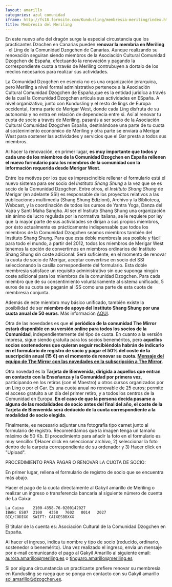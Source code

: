 ```yaml
---
layout: amarillo
categories: azul comunidad
iframe: http://fs18.formsite.com/Kundusling/membresia-meriling/index.html
title: Membresía del Meriling
---
```

En este nuevo año del dragón surge la especial circustancia que los practicantes Dzochen en Canarias pueden **renovar la membría en Meriling** - el Ling de la Comunidad Dzogchen de Canarias.
Aunque realizando su renovación seguiran siendo miembros de la Asociación Cultural Comunidad Dzogchen de España, efectuando la renovación y pagando la correspondiente cuota a través de Meriling contrubuyen a dortalo de los medios necesarios para realizar sus actividades.

La Comunidad Dzogchen en esencia no es una organización jerarquica, pero Meriling a nivel formal administrativo pertenece a la Asociación Cultural Comunidad Dzogchen de España,que es la entidad juridíca a través de la cual la Comunidad Dzogchen articula sus actividades en ESpaña. A nivel organizativo, junto con Kundusling y el resto de lings de Europa occidental, forma parte de Merigar West, donde cada Ling disfruta de su autonomía y no entra en relación de dependecia entre si. Así al renovar tu cuota de socio a través de Meriling, pasarás a ser socio de la Asociación Cultural Comunidad Dzogchen España, destinándose una parte de tu cuota al sostenimiento económico de Meriling y otra parte se enviará a Merigar West para sostener las actividades y servicios que el Gar presta a todos sus miembros.

Al hacer la renovación, en primer lugar, **es muy importante que todos y cada uno de los miembros de la Comunidad Dzogchen en España rellenen el nuevo formulario para los miembros de la comunidad con la información requerida desde Merigar West**.

Entre los motivos por los que es imprescindible rellenar el formulario está el nuevo sistema para ser socio del *Instituto Shang Shung* a la vez que se es socio de la Comunidad Dzogchen.
Entre otros, el *Instituto Shang Shung* de Merigar (en adelante SSI) es responsable de los proyectos relativos a las publicaciones multimedia (Shang Shung Edizioni), Archivo y la Biblioteca, Webcast, y la coordinación de todos los cursos de Yantra Yoga, Danza del Vajra y Santi Maha Sangha.
Al ser el Instiuto Shang Shung una organización sin ánimo de lucro regulada por la normativa italiana, se le requiere por ley que la mayor parte de sus actividades se dirijan a sus propios miembros, por ésto actualmente es prácticamente indispensable que todos los miembros de la Comunidad Dzogchen seamos miembros también del Instituto Shang Shung.
Para que esta doble membresía sea posible y fácil para todo el mundo, a partir del 2012, todos los miembros de Merigar West tenemos la opción de convertirnos en miembros ordinarios del Instituto Shang Shung sin coste adicional: Será suficiente, en el momento de renovar la cuota de socio de Merigar, aceptar convertirse en socio del SSI seleccionando la casilla correspondiente del formulario.
Esta doble membresía satisface un requisito administrativo sin que suponga ningún coste adicional para los miembros de la comunidad Dzogchen.
Para cada miembro que de su consentimiento voluntariamente al sistema unificado, 5 euros de su cuota se pagarán al ISS como una parte de esta cuota de membresía conjunta.

Además de este miembro muy básico unificado, también existe la posibilidad de ser **miembro de apoyo del Instituto Shang Shung por una cuota anual de 50 euros**. Más información [AQUI](http://kundusling.squarespace.com/blog-comunidad-dzogchen/2012/2/8/campaa-2012-membresia-de-shang-shung-institute.html).

Otra de las novedades es que **el periódico de la comunidad The Mirror estarà disponible en su versión online para todos los socios de la Comunidad**, independientemente del tipo de cuota. En cuanto a la versión impresa, sigue siendo gratuita para los socios beneméritos, pero **aquellos socios sostenedores que quieran seguir recibiéndola habrán de indicarlo en el formulario de registro de socio y pagar el 50% del coste de la suscripción anual (15 €) en el momento de renovar su cuota. [Mensaje del equipo de The Mirror con las novedades en la subscripción a The Mirror](http://gallery.mailchimp.com/c9856e3f931f78bb8d206fa1e/files/The_Mirror.pdf)**.

Otra novedad es la **Tarjeta de Bienvenida, dirigida a aquellos que entran en contacto con la Enseñanza y la Comunidad por primera vez**, participando en los retiros (con el Maestro) u otros cursos organizados por un Ling o por el Gar. Es una cuota anual no renovable de 25 euros; permite el acceso gratuito a un día del primer retiro, y a todos los centros de la Comunidad en Europa. **En el caso de que la persona decida pasarse a alguna de las modalidades de socio antes del final del año, el coste de la Tarjeta de Bienvenida será deducido de la cuota correspondiente a la modalidad de socio elegida**.

Finalmente, es necesario adjuntar una fotografía tipo carnet junto al formulario de registro. Recomendamos que la imagen tenga un tamaño máximo de 50 Kb. El procedimiento para añadir la foto en el formulario es muy sencillo: 1)Hacer click en seleccionar archivo, 2) seleccionar la foto dentro de la carpeta correspondiente de su ordenador y 3) Hacer click en "Upload".

PROCEDIMIENTO PARA PAGAR O RENOVAR LA CUOTA DE SOCIO:

En primer lugar, rellena el formulario de registro de socio que se encuentra más abajo.

Hacer el pago de la cuota directamente al Gakyil amarillo de Meriling o realizar un ingreso o transferencia bancaria al siguiente número de cuenta de La Caixa:

	La Caixa    2100-4358-76-0200142027
	IBAN: ES07  2100   4358   7602   0014   2027
	BIC/CODIGO  SWIFT: CAIXESBBXXX

El titular de la cuenta es: Asociación Cultural de la Comunidad Dzogchen en España.

Al hacer el ingreso, indica tu nombre y tipo de socio (reducido, ordinario, sostenedor o benemérito). Una vez realizado el ingreso, envia un mensaje por e-mail comunicando el pago al Gakyil Amarillo al siguiente email: <aurora.amarillo@meriling.es> o <tinguaro.amarillo@meriling.es>

Si por alguna circunstancia un practicante prefiere renovar su membresía en Kundusling se ruega que se ponga en contacto con su Gakyil amarillo <sol.amarillo@dzogchen.es>.
